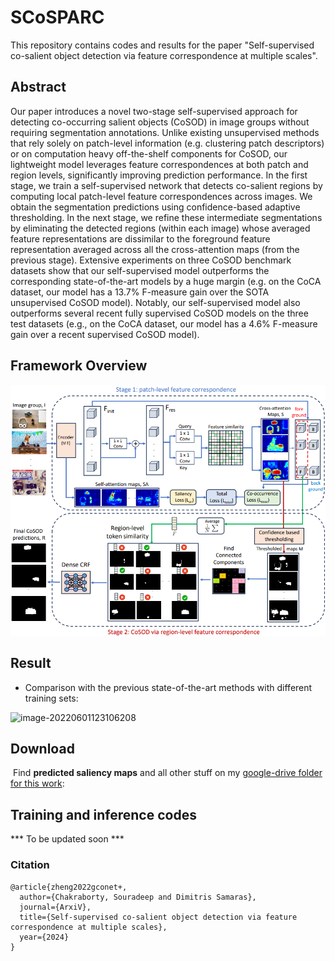 # SCoSPARC
This repository contains codes and results for the paper "Self-supervised co-salient object detection via feature correspondence at multiple scales".

## Abstract

Our paper introduces a novel two-stage self-supervised approach for detecting co-occurring salient objects (CoSOD) in image groups without requiring segmentation annotations. Unlike existing unsupervised methods that rely solely on patch-level information (e.g. clustering patch descriptors) or on computation heavy off-the-shelf components for CoSOD, our lightweight model leverages feature correspondences at both patch and region levels, significantly improving prediction performance. In the first stage, we train a self-supervised network that detects co-salient regions by computing local patch-level feature correspondences across images. We obtain the segmentation predictions using confidence-based adaptive thresholding. In the next stage, we refine these intermediate segmentations by eliminating the detected regions (within each image) whose averaged feature representations are dissimilar to the foreground feature representation averaged across all the cross-attention maps (from the previous stage). Extensive experiments on three CoSOD benchmark datasets show that our self-supervised model outperforms the corresponding state-of-the-art models by a huge margin (e.g. on the CoCA dataset, our model has a 13.7% F-measure gain over the SOTA unsupervised CoSOD model). Notably, our self-supervised model also outperforms several recent fully supervised CoSOD models on the three test datasets (e.g., on the CoCA dataset, our model has a 4.6% F-measure gain over a recent supervised CoSOD model). 

## Framework Overview

![arch](images/proposed.png)

## Result

+ Comparison with the previous state-of-the-art methods with different training sets:

![image-20220601123106208](README.assets/image-20220426224731550.png)

## Download

​	Find **predicted saliency maps** and all other stuff on my [google-drive folder for this work](https://drive.google.com/drive/folders/1SIr_wKT3MkZLtZ0jacOOZ_Y5xnl9-OPw?usp=sharing):

## Training and inference codes
  *** To be updated soon ***
  
### Citation

```
@article{zheng2022gconet+,
  author={Chakraborty, Souradeep and Dimitris Samaras},
  journal={ArxiV}, 
  title={Self-supervised co-salient object detection via feature correspondence at multiple scales}, 
  year={2024}
}


